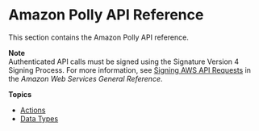 # Amazon Polly API Reference<a name="API_Reference"></a>

This section contains the Amazon Polly API reference\. 

**Note**  
Authenticated API calls must be signed using the Signature Version 4 Signing Process\. For more information, see [Signing AWS API Requests](https://docs.aws.amazon.com/general/latest/gr/signing_aws_api_requests.html) in the *Amazon Web Services General Reference*\.

**Topics**
+ [Actions](API_Operations.md)
+ [Data Types](API_Types.md)